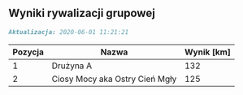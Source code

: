 ## Wyniki rywalizacji grupowej

```markdown
Aktualizacja: 2020-06-01 11:21:21
```

Pozycja | Nazwa | Wynik [km] |
------------ | -------------  | -------------
 1 |Drużyna A | 132 
 2 |Ciosy Mocy aka Ostry Cień Mgły | 125